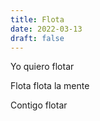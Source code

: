 ```yaml
---
title: Flota
date: 2022-03-13
draft: false
---
```


Yo quiero flotar 

Flota flota la mente 

Contigo flotar